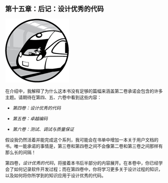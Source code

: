 ## 第十五章：后记：设计优秀的代码

![Image](img/com.jpg)

在介绍中，我解释了为什么这本书没有足够的篇幅来涵盖第二卷承诺会包含的许多主题。请期待在第四、五、六卷中看到这些内容：

+   *第四卷：设计优秀的代码*

+   *第五卷：卓越编码*

+   *第六卷：测试、调试与质量保证*

假设我仍然活着并能完成这个系列，我可能会在书单中增加一本关于用户文档的书。唯一能承诺的事情是，第三卷和第四卷之间不会像第二卷和第三卷之间那样有那么长的间隔！

第四卷，*设计优秀的代码*，将接着本书后半部分的内容展开。在本卷中，你已经学会了如何记录软件开发过程；而在第四卷中，你将学习更多关于设计过程的知识，以及如何将你所学到的知识应用于设计优秀的代码。
